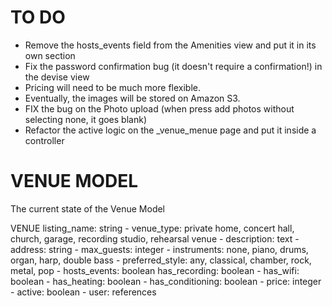 # TO DO
- Remove the hosts_events field from the Amenities view and put it in its own section
- Fix the password confirmation bug (it doesn't require a confirmation!) in the devise view
- Pricing will need to be much more flexible.
- Eventually, the images will be stored on Amazon S3.
- FIX the bug on the Photo upload (when press add photos without selecting none, it goes blank)
- Refactor the active logic on the _venue_menue page and put it inside a controller

# VENUE MODEL
The current state of the Venue Model

VENUE
    listing_name: string -
    venue_type: private home, concert hall, church, garage, recording studio, rehearsal venue -
    description: text -
    address: string -
    max_guests: integer -
    instruments: none, piano, drums, organ, harp, double bass -
    preferred_style: any, classical, chamber, rock, metal, pop -
    hosts_events: boolean
    has_recording: boolean -
    has_wifi: boolean  -
    has_heating: boolean -
    has_conditioning: boolean -
    price: integer -
    active: boolean -
    user: references

